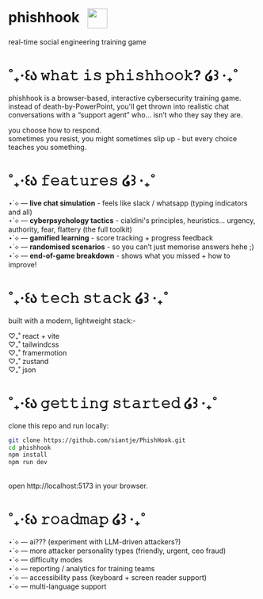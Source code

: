 # phishhook <img src="https://media3.giphy.com/media/v1.Y2lkPTZjMDliOTUyMHNob3Ntd216N2hlbXl6YWkxY21yeGhiemJjbThxZXRyd3F5dXEzNCZlcD12MV9zdGlja2Vyc19zZWFyY2gmY3Q9cw/xd22iKsu0Wn0Q/200.gif" height="40" style="vertical-align: middle; margin-left: 10px;" />
real-time social engineering training game

# ˚₊‧꒰ა 𝚠𝚑𝚊𝚝 𝚒𝚜 𝚙𝚑𝚒𝚜𝚑𝚑𝚘𝚘𝚔? ໒꒱ ‧₊˚
phishhook is a browser-based, interactive cybersecurity training game.​​</br>
instead of death-by-PowerPoint, you'll get thrown into realistic chat conversations with a “support agent” who… isn’t who they say they are.​​</br>

you choose how to respond.​​</br>
sometimes you resist, you might sometimes slip up - but every choice teaches you something.​​</br>

# ˚₊‧꒰ა ​𝚏𝚎𝚊𝚝𝚞𝚛𝚎𝚜 ໒꒱ ‧₊˚
⋆˙⟡ — **live chat simulation** - feels like slack / whatsapp (typing indicators and all) ​​</br>
⋆˙⟡ — **cyberpsychology tactics** - cialdini's principles, heuristics... urgency, authority, fear, flattery (the full toolkit)​​ </br>
⋆˙⟡ — **gamified learning** - score tracking + progress feedback​​ </br>
⋆˙⟡ — **randomised scenarios** - so you can’t just memorise answers hehe ;)  ​​</br>
⋆˙⟡ — **end-of-game breakdown** - shows what you missed + how to improve! ​​</br>

# ˚₊‧꒰ა ​𝚝𝚎𝚌𝚑 𝚜𝚝𝚊𝚌𝚔 ໒꒱ ‧₊˚
built with a modern, lightweight stack:-

♡₊˚ react + vite ​​</br>
♡₊˚ tailwindcss ​​</br>
♡₊˚ framermotion ​​</br>
♡₊˚ zustand ​​</br>
♡₊˚ json ​​</br>

# ˚₊‧꒰ა ​𝚐𝚎𝚝𝚝𝚒𝚗𝚐 𝚜𝚝𝚊𝚛𝚝𝚎𝚍 ໒꒱ ‧₊˚
clone this repo and run locally:
</br>

```bash
git clone https://github.com/siantje/PhishHook.git
cd phishhook
npm install
npm run dev
```
</br>
open http://localhost:5173 in your browser.

# ˚₊‧꒰ა ​𝚛𝚘𝚊𝚍𝚖𝚊𝚙 ໒꒱ ‧₊˚
⋆˙⟡ — ai??? (experiment with LLM-driven attackers?) </br>
⋆˙⟡ — more attacker personality types (friendly, urgent, ceo fraud) ​​</br>
⋆˙⟡ — difficulty modes </br>
⋆˙⟡ — reporting / analytics for training teams </br>
⋆˙⟡ — accessibility pass (keyboard + screen reader support) </br>
⋆˙⟡ — multi-language support


